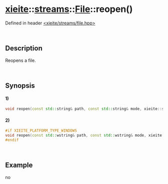 # [xieite](../../../../../xieite.md)\:\:[streams](../../../../../streams.md)\:\:[File](../../../file.md)\:\:reopen\(\)
Defined in header [<xieite/streams/file.hpp>](../../../../../../include/xieite/streams/file.hpp)

&nbsp;

## Description
Reopens a file.

&nbsp;

## Synopsis
#### 1)
```cpp
void reopen(const std::string& path, const std::string& mode, xieite::streams::File other) noexcept;
```
#### 2)
```cpp
#if XIEITE_PLATFORM_TYPE_WINDOWS
void reopen(const std::wstring& path, const std::wstring& mode, xieite::streams::File other) noexcept;
#endif
```

&nbsp;

## Example
no

